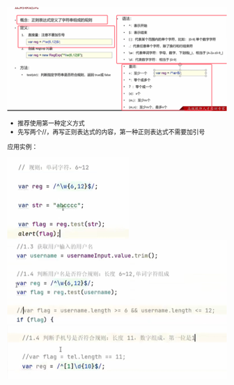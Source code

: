 
![](assets/08正则表达式/file-20250705175730486.png)

* 推荐使用第一种定义方式
* 先写两个//，再写正则表达式的内容，第一种正则表达式不需要加引号

应用实例：

![](assets/08正则表达式/file-20250705175910283.png)
![](assets/08正则表达式/file-20250705175956101.png)![](assets/08正则表达式/file-20250705180105975.png)